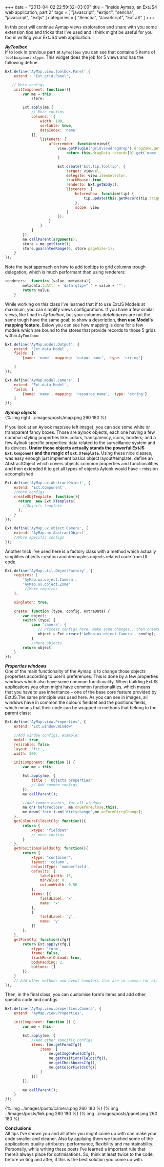 +++
date = "2013-04-02 22:59:32+03:00"
title = "Inside Aymap, an ExtJS4 web application, part 2"
tags = [
    "javascript",
    "extjs4",
    "sencha",
    "javascript",
    "extjs"
]
categories = [
    "Sencha",
    "JavaScript",
    "Ext JS"
]
+++

In this post will continue Aymap views exploration and share with you some extension tips and tricks that I&#8217;ve used and I think might be useful for you too in writing your ExtJS4 web application.

***AyToolbox***  
If to look in previous part at `AyToolbox` you can see that contains 5 items of `toolboxpanel` `xtype`. This widget does the job for 5 views and has the following define:

<!-- more -->

``` javascript
Ext.define('AyMap.view.toolbox.Panel',{
    extend : 'Ext.grid.Panel',

   // More configs
    initComponent: function(){
        var me = this,
            store;

        Ext.apply(me,{
            // More configs
            columns: [{
                width: 100,
                sortable: true,
                dataIndex: 'name'
            }],
                listeners: {
                    afterrender: function(view){
                        view.getPlugin('gridviewdragdrop').dragZone.getDragText = function() {
                            return this.dragData.records[0].get('name')
                        }

                        Ext.create('Ext.tip.ToolTip', {
                            target: view.el,
                            delegate: view.itemSelector,
                            trackMouse: true,
                            renderTo: Ext.getBody(),
                            listeners: {
                                beforeshow: function(tip) {
                                    tip.update(this.getRecord(tip.triggerElement).get('name'));
                                },
                                scope: view
                            }
                        });
                    }
                }
            }
        });
        me.callParent(arguments);
        store = me.getStore();
        store.guaranteeRange(0, store.pageSize-1);
    }
});
```

Note the best approach on how to add tooltips to grid columns trough delegation, which is much performant than using renderers:

``` javascript
renderers:  function (value, metadata){
        metadata.tdAttr = 'data-qtip=" ' + value + '"';
        return value;
    }
```

While working on this class I&#8217;ve learned that if to use ExtJS Models at maximum, you can simplify views configurations. If you have a few similar views, like I had in *AyToolbox*, but your columns *dataIndexes* are not the same tough have the same goal: to show a description, **then use Model&#8217;s mapping feature**. Below you can see how mapping is done for a few models which are bound to the stores that provide records to those 5 grids within `AyToolbox`:

``` javascript
Ext.define('AyMap.model.Output', {
    extend: 'Ext.data.Model',
    fields: [
        {name: 'name', mapping: 'output_name',  type: 'string'}

    ]
});

Ext.define('AyMap.model.Camera', {
    extend: 'Ext.data.Model',
    fields: [
    	{name: 'name', mapping: 'resource_name',  type: 'string'}
    ]
});
```

***Aymap objects***  
{% img right ../images/posts/map.png 260 180 %}

If you look at an Aylook map(see left image), you can see some white or transparent fancy boxes. Those are aylook objects, each one having a few common styling properties like: colors, transparency, icons, borders; and a few Aylook specific properties: data related to the surveillance system and its devices. **Under those objects actually stands the powerful ExtJS `Ext.Component` and the magic of `Ext.XTemplate`**. Using these nice classes, was easy enough just implement basics object layout/template, define an AbstractObject which covers objects common properties and functionalities and then extended it to get all types of objects Aylook would have &#8211; mission accomplished.

``` javascript
Ext.define('AyMap.ux.AbstractObject', {
    extend: 'Ext.Component',
    //More configs
    createObjTemplate: function(){
      return  new Ext.XTemplate(
        //Objects template
      );
    }
});

Ext.define('AyMap.ux.object.Camera', {
    extend: 'AyMap.ux.AbstractObject',
    //More specific configs
});
```

Another trick I&#8217;ve used here is a factory class with a method which actually simplifies objects creation and decouples objects related code from UI code.

``` javascript
Ext.define('AyMap.util.ObjectFactory', {
    requires: [
        'AyMap.ux.object.Camera',
        'AyMap.ux.object.Zone'
         //More requires
    ],

    singleton: true,

    create: function (type, config, extraData) {
        var object;
        switch (type) {
            case 'camera': {
               // Process configs here, make some changes...then create the object
               object = Ext.create('AyMap.ux.object.Camera', config);
            }
            //More objects
        return object;
    }
});
```

***Properties windows***  
One of the main functionality of the Aymap is to change those objects properties according to user&#8217;s preferences. This is done by a few properties windows which also have some common functionality. When building ExtJS applications you often might have common functionalities, which means that you have to use inheritance &#8211; one of the base core feature provided by ExtJS.The same principle was used here. As you can see in images, all windows have in common the colours fieldset and the positions fields, which means that their code can be wrapped in methods that belong to the parent class:

``` javascript
Ext.define('AyMap.view.Properties', {
    extend: 'Ext.window.Window'

    //Add window configs, example:
    modal: true,
    resizable: false,
    layout: 'fit',
    width: 300,

    initComponent: function () {
        var me = this;

        Ext.apply(me, {
            title : 'Objects properties'
            // Add common configs
        });
        me.callParent();

        //Add common events, for all windows
        me.on('beforeclose', me.onBeforeClose,this);
        me.down('form').on('dirtychange',me.onFormDirtyChange);
    },
    getColoursFildsetCfg: function(){
        return {
            xtype: 'fieldset'
            // more configs
        }
    },
    getPositionsFieldsCfg: function(){
        return {
            xtype: 'container',
            layout: 'column',
            defaultType: 'numberfield',
            defaults: {
                labelWidth: 15,
                minValue: 0,
                columnWidth: 0.50
            },
            items: [{
                fieldLabel: 'x',
                name: 'x'
            },
            {
                fieldLabel: 'y',
                name: 'y'
            }]
        };
    },
    getFormCfg: function(cfg){
        return Ext.apply(cfg,{
            xtype: 'form',
            frame: false,
            trackResetOnLoad: true,
            bodyPadding: 2,
            buttons: []
        });
    }
    // Add other methods and event handlers that are in common for all windows
});
```

Then, in the final class, you can customise form&#8217;s items and add other specific code and configs:

``` javascript
Ext.define('AyMap.view.properties.Camera', {
    extend: 'AyMap.view.Properties',

    initComponent: function () {
        var me = this;

        Ext.apply(me, {
            //Add other specific configs
            items: [me.getFormCfg({
                items: [
                    me.getImgOnFieldCfg(),
                    me.getPositionsFieldsCfg(),
                    me.getCheckboxesCfg(),
                    me.getColorFieldsCfg()
                ]
            })]
        });

        me.callParent();
    }
});
```
{% img ../images/posts/camera.png 260 180 %}
{% img ../images/posts/link.png 260 180 %}
{% img ../images/posts/panel.png 260 180 %}

**Conclusions**  
All tips I&#8217;ve shown you and all other you might come up with can make your code smaller and cleaner. Also by applying them we touched some of the applications quality attributes: performance, flexibility and maintainability. Personally, while writing these posts I&#8217;ve learned a important rule that there&#8217;s always place for optimisations. So, think at least twice to the code, before writing and after, if this is the best solution you come up with.
